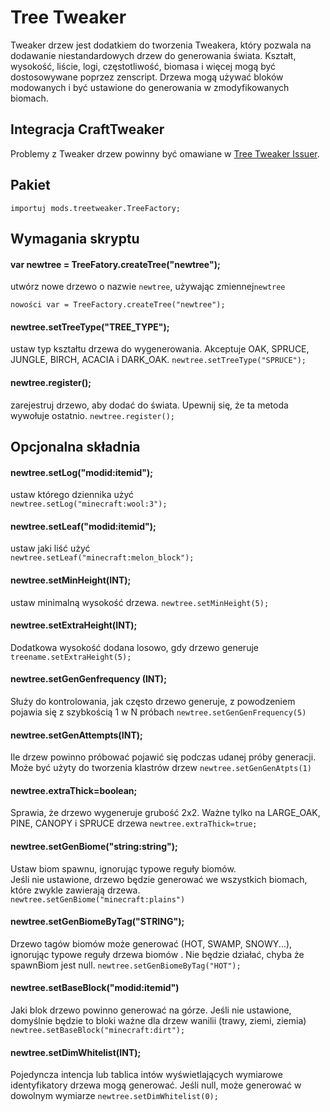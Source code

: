 # Tree Tweaker

Tweaker drzew jest dodatkiem do tworzenia Tweakera, który pozwala na dodawanie niestandardowych drzew do generowania świata. Kształt, wysokość, liście, logi, częstotliwość, biomasa i więcej mogą być dostosowywane poprzez zenscript. Drzewa mogą używać bloków modowanych i być ustawione do generowania w zmodyfikowanych biomach.

## Integracja CraftTweaker

Problemy z Tweaker drzew powinny być omawiane w [Tree Tweaker Issuer](https://github.com/superfluke/treetweaker/issues).

## Pakiet

`importuj mods.treetweaker.TreeFactory;`

## Wymagania skryptu

#### var **newtree = TreeFatory.createTree("newtree");**

utwórz nowe drzewo o nazwie `newtree`, używając zmiennej`newtree`

`nowości var = TreeFactory.createTree("newtree");`

#### newtree.setTreeType("TREE_TYPE");

ustaw typ kształtu drzewa do wygenerowania. Akceptuje OAK, SPRUCE, JUNGLE, BIRCH, ACACIA i DARK_OAK. `newtree.setTreeType("SPRUCE");`

#### newtree.register();

zarejestruj drzewo, aby dodać do świata. Upewnij się, że ta metoda wywołuje ostatnio. `newtree.register();`

## Opcjonalna składnia

#### newtree.setLog("modid:itemid");

ustaw którego dziennika użyć  
`newtree.setLog("minecraft:wool:3");`

#### newtree.setLeaf("modid:itemid");

ustaw jaki liść użyć  
`newtree.setLeaf("minecraft:melon_block");`

#### newtree.setMinHeight(INT);

ustaw minimalną wysokość drzewa. `newtree.setMinHeight(5);`

#### newtree.setExtraHeight(INT);

Dodatkowa wysokość dodana losowo, gdy drzewo generuje `treename.setExtraHeight(5);`

#### newtree.setGenGenfrequency (INT);

Służy do kontrolowania, jak często drzewo generuje, z powodzeniem pojawia się z szybkością 1 w N próbach `newtree.setGenGenFrequency(5)`

#### newtree.setGenAttempts(INT);

Ile drzew powinno próbować pojawić się podczas udanej próby generacji. Może być użyty do tworzenia klastrów drzew `newtree.setGenGenAtpts(1)`

#### newtree.extraThick=boolean;

Sprawia, że drzewo wygeneruje grubość 2x2. Ważne tylko na LARGE_OAK, PINE, CANOPY i SPRUCE drzewa `newtree.extraThick=true;`

#### newtree.setGenBiome("string:string");

Ustaw biom spawnu, ignorując typowe reguły biomów.  
Jeśli nie ustawione, drzewo będzie generować we wszystkich biomach, które zwykle zawierają drzewa.  
`newtree.setGenBiome("minecraft:plains")`

#### newtree.setGenBiomeByTag("STRING");

Drzewo tagów biomów może generować (HOT, SWAMP, SNOWY...), ignorując typowe reguły drzewa biomów . Nie będzie działać, chyba że spawnBiom jest null. `newtree.setGenBiomeByTag("HOT");`

#### newtree.setBaseBlock("modid:itemid")

Jaki blok drzewo powinno generować na górze. Jeśli nie ustawione, domyślnie będzie to bloki ważne dla drzew wanilii (trawy, ziemi, ziemia) `newtree.setBaseBlock("minecraft:dirt");`

#### newtree.setDimWhitelist(INT);

Pojedyncza intencja lub tablica intów wyświetlających wymiarowe identyfikatory drzewa mogą generować. Jeśli null, może generować w dowolnym wymiarze `newtree.setDimWhitelist(0);`